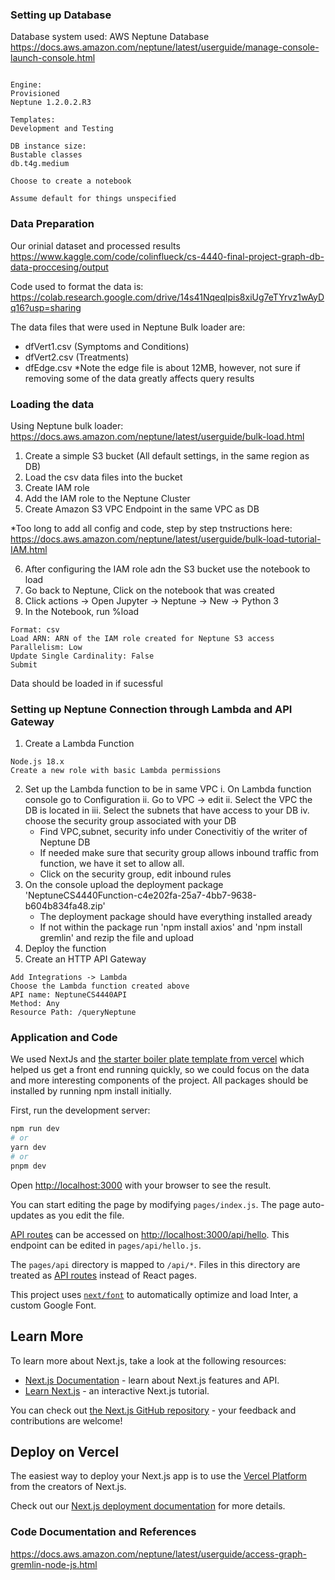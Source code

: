 
### Setting up Database

Database system used: 
AWS Neptune Database
https://docs.aws.amazon.com/neptune/latest/userguide/manage-console-launch-console.html

```Configurations:

Engine: 
Provisioned
Neptune 1.2.0.2.R3

Templates:
Development and Testing

DB instance size:
Bustable classes
db.t4g.medium

Choose to create a notebook

Assume default for things unspecified
```

### Data Preparation

Our orinial dataset and processed results
https://www.kaggle.com/code/colinflueck/cs-4440-final-project-graph-db-data-proccesing/output 

Code used to format the data is:
https://colab.research.google.com/drive/14s41NqeqIpis8xiUg7eTYrvz1wAyDq16?usp=sharing

The data files that were used in Neptune Bulk loader are:
- dfVert1.csv (Symptoms and Conditions)
- dfVert2.csv (Treatments)
- dfEdge.csv
    *Note the edge file is about 12MB, however, not sure if removing some of the data greatly affects query results

### Loading the data
Using Neptune bulk loader:
https://docs.aws.amazon.com/neptune/latest/userguide/bulk-load.html

1. Create a simple S3 bucket (All default settings, in the same region as DB)
2. Load the csv data files into the bucket
3. Create IAM role
4. Add the IAM role to the Neptune Cluster
5. Create Amazon S3 VPC Endpoint in the same VPC as DB

*Too long to add all config and code, step by step tnstructions here: 
https://docs.aws.amazon.com/neptune/latest/userguide/bulk-load-tutorial-IAM.html

6. After configuring the IAM role adn the S3 bucket use the notebook to load
7. Go back to Neptune, Click on the notebook that was created
8. Click actions -> Open Jupyter -> Neptune -> New -> Python 3
9. In the Notebook, run %load
```Source: URI of the S3 bucket
Format: csv
Load ARN: ARN of the IAM role created for Neptune S3 access
Parallelism: Low
Update Single Cardinality: False
Submit
```
Data should be loaded in if sucessful


### Setting up Neptune Connection through Lambda and API Gateway
1. Create a Lambda Function
```Author from scratch
Node.js 18.x
Create a new role with basic Lambda permissions
```
2. Set up the Lambda function to be in same VPC
    i. On Lambda function console go to Configuration
    ii. Go to VPC -> edit
    ii. Select the VPC the DB is located in
    iii. Select the subnets that have access to your DB
    iv. choose the security group associated with your DB
    * Find VPC,subnet, security info under Conectivitiy of the writer of Neptune DB
    * If needed make sure that security group allows inbound traffic from function, we have it set to allow all.
    * Click on the security group, edit inbound rules
3. On the console upload the deployment package 'NeptuneCS4440Function-c4e202fa-25a7-4bb7-9638-b604b834fa48.zip'
    * The deployment package should have everything installed aready
    * If not within the package run 'npm install axios' and 'npm install gremlin' and rezip the file and upload
4. Deploy the function
5. Create an HTTP API Gateway 
```Choose HTTP
Add Integrations -> Lambda
Choose the Lambda function created above
API name: NeptuneCS4440API
Method: Any
Resource Path: /queryNeptune
```

### Application and Code

We used NextJs and [the starter boiler plate template from vercel](https://vercel.com/templates/next.js/nextjs-boilerplate) which helped us get a front end running quickly, so we could focus on the data and more interesting components of the project. All packages should be installed by running npm install initially.

First, run the development server:

```bash
npm run dev
# or
yarn dev
# or
pnpm dev
```

Open [http://localhost:3000](http://localhost:3000) with your browser to see the result.

You can start editing the page by modifying `pages/index.js`. The page auto-updates as you edit the file.

[API routes](https://nextjs.org/docs/api-routes/introduction) can be accessed on [http://localhost:3000/api/hello](http://localhost:3000/api/hello). This endpoint can be edited in `pages/api/hello.js`.

The `pages/api` directory is mapped to `/api/*`. Files in this directory are treated as [API routes](https://nextjs.org/docs/api-routes/introduction) instead of React pages.

This project uses [`next/font`](https://nextjs.org/docs/basic-features/font-optimization) to automatically optimize and load Inter, a custom Google Font.

## Learn More

To learn more about Next.js, take a look at the following resources:

- [Next.js Documentation](https://nextjs.org/docs) - learn about Next.js features and API.
- [Learn Next.js](https://nextjs.org/learn) - an interactive Next.js tutorial.

You can check out [the Next.js GitHub repository](https://github.com/vercel/next.js/) - your feedback and contributions are welcome!

## Deploy on Vercel

The easiest way to deploy your Next.js app is to use the [Vercel Platform](https://vercel.com/new?utm_medium=default-template&filter=next.js&utm_source=create-next-app&utm_campaign=create-next-app-readme) from the creators of Next.js.

Check out our [Next.js deployment documentation](https://nextjs.org/docs/deployment) for more details.

### Code Documentation and References
https://docs.aws.amazon.com/neptune/latest/userguide/access-graph-gremlin-node-js.html

